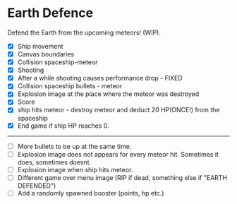 # Earth Defence
Defend the Earth from the upcoming meteors! (WIP).

* [x] Ship movement
* [x] Canvas boundaries
* [x] Collision spaceship-meteor
* [x] Shooting
* [x] After a while shooting causes performance drop - FIXED
* [x] Collision spaceship bullets - meteor
* [x] Explosion image at the place where the meteor was destroyed
* [x] Score
* [x] ship hits meteor - destroy meteor and deduct 20 HP(ONCE!) from the spaceship
* [x] End game if ship HP reaches 0.

-------------------
* [ ]  More bullets to be up at the same time.
* [ ]  Explosion image does not appears for every meteor hit. Sometimes it does, sometimes doesnt.
* [ ]  Explosion image when ship hits meteor.
* [ ]  Different game over menu image (RIP if dead, something else if "EARTH DEFENDED")
* [ ]  Add a randomly spawned booster (points, hp etc.)
